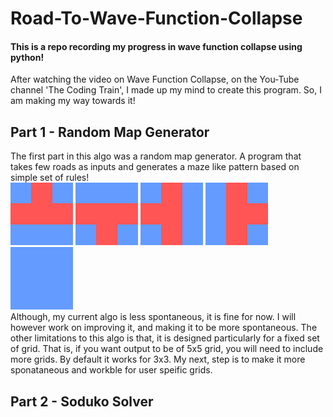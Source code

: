 # Road-To-Wave-Function-Collapse
#### This is a repo recording my progress in wave function collapse using python!
After watching the video on Wave Function Collapse, on the You-Tube channel 'The Coding Train', I made up my mind to create this program.
So, I am making my way towards it!
## Part 1 - Random Map Generator
The first part in this algo was a random map generator. A program that takes few roads as inputs and generates a maze like pattern based on simple set of rules!
<br>
<img src="map gen\up.png">
<img src="map gen\down.png">
<img src="map gen\left.png">
<img src="map gen\right.png">
<img src="map gen\blank.png">
<br>
Although, my current algo is less spontaneous, it is fine for now. 
I will however work on improving it, and making it to be more spontaneous.
The other limitations to this algo is that, it is designed particularly for a fixed set of grid. That is, if you want output to be of 5x5 grid, you will need to include more grids. By default it works for 3x3.
My next, step is to make it more sponataneous and workble for user speific grids.
## Part 2 - Soduko Solver
